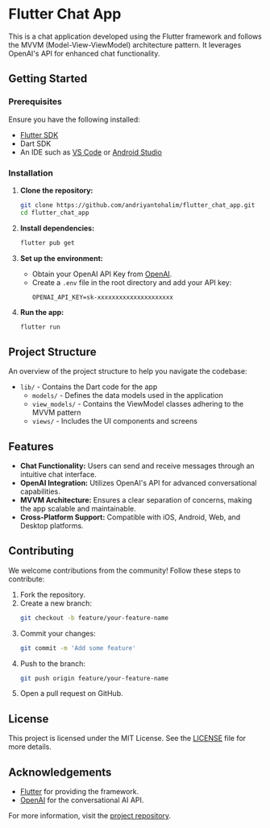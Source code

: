 # Flutter Chat App

This is a chat application developed using the Flutter framework and follows the MVVM (Model-View-ViewModel) architecture pattern. It leverages OpenAI's API for enhanced chat functionality.

## Getting Started

### Prerequisites

Ensure you have the following installed:
- [Flutter SDK](https://flutter.dev/docs/get-started/install)
- Dart SDK
- An IDE such as [VS Code](https://code.visualstudio.com/) or [Android Studio](https://developer.android.com/studio)

### Installation

1. **Clone the repository:**
    ```bash
    git clone https://github.com/andriyantohalim/flutter_chat_app.git
    cd flutter_chat_app
    ```

2. **Install dependencies:**
    ```bash
    flutter pub get
    ```

3. **Set up the environment:**
    - Obtain your OpenAI API Key from [OpenAI](https://platform.openai.com/account/api-keys).
    - Create a `.env` file in the root directory and add your API key:
      ```plaintext
      OPENAI_API_KEY=sk-xxxxxxxxxxxxxxxxxxxxx
      ```

4. **Run the app:**
    ```bash
    flutter run
    ```

## Project Structure

An overview of the project structure to help you navigate the codebase:
- `lib/` - Contains the Dart code for the app
  - `models/` - Defines the data models used in the application
  - `view_models/` - Contains the ViewModel classes adhering to the MVVM pattern
  - `views/` - Includes the UI components and screens

## Features

- **Chat Functionality:** Users can send and receive messages through an intuitive chat interface.
- **OpenAI Integration:** Utilizes OpenAI's API for advanced conversational capabilities.
- **MVVM Architecture:** Ensures a clear separation of concerns, making the app scalable and maintainable.
- **Cross-Platform Support:** Compatible with iOS, Android, Web, and Desktop platforms.

## Contributing

We welcome contributions from the community! Follow these steps to contribute:
1. Fork the repository.
2. Create a new branch:
    ```bash
    git checkout -b feature/your-feature-name
    ```
3. Commit your changes:
    ```bash
    git commit -m 'Add some feature'
    ```
4. Push to the branch:
    ```bash
    git push origin feature/your-feature-name
    ```
5. Open a pull request on GitHub.

## License

This project is licensed under the MIT License. See the [LICENSE](LICENSE) file for more details.

## Acknowledgements

- [Flutter](https://flutter.dev/) for providing the framework.
- [OpenAI](https://openai.com/) for the conversational AI API.

For more information, visit the [project repository](https://github.com/andriyantohalim/flutter_chat_app).